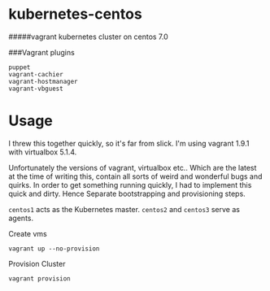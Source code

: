 # kubernetes-centos
#####vagrant kubernetes cluster on centos 7.0

###Vagrant plugins
```
puppet
vagrant-cachier
vagrant-hostmanager
vagrant-vbguest
```

Usage
=====

I threw this together quickly, so it's far from slick.  I'm using vagrant 1.9.1 with virtualbox 5.1.4.

Unfortunately the versions of vagrant, virtualbox etc.. Which are the latest at the time of writing this, contain all sorts of weird and wonderful bugs and quirks.
In order to get something running quickly, I had to implement this quick and dirty.  Hence Separate bootstrapping and provisioning steps.

`centos1` acts as the Kubernetes master. `centos2` and `centos3` serve as agents. 

Create vms
```
vagrant up --no-provision
```

Provision Cluster
```
vagrant provision
```
